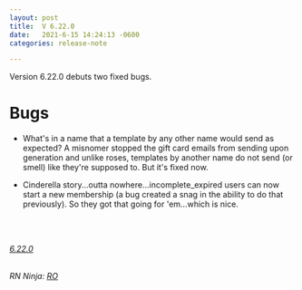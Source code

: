 ```yaml
---
layout: post
title:  V 6.22.0
date:   2021-6-15 14:24:13 -0600
categories: release-note

---
```

Version 6.22.0 debuts two fixed bugs.


# Bugs

- What's in a name that a template by any other name would send as expected? A misnomer stopped the gift card emails from sending upon generation and unlike roses, templates by another name do not send (or smell) like they're supposed to. But it's fixed now.

- Cinderella story...outta nowhere...incomplete_expired users can now start a new membership (a bug created a snag in the ability to do that previously). So they got that going for 'em...which is nice. 



<br/>


<br/>

*[6.22.0](https://github.com/streetparking/my-streetparking/releases/tag/v6.22.0)*
<br/>
<br/>


_RN Ninja: [RO](https://github.com/robyanna)_
 
 
 